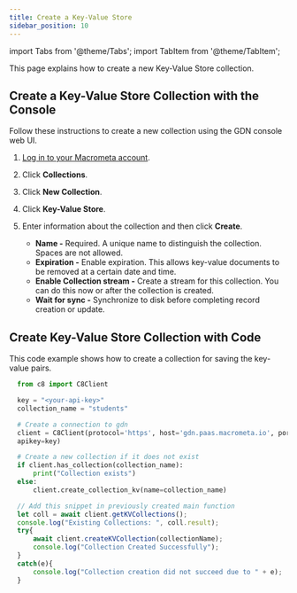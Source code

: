 ```yaml
---
title: Create a Key-Value Store
sidebar_position: 10
---
```


import Tabs from '@theme/Tabs';
import TabItem from '@theme/TabItem';

This page explains how to create a new Key-Value Store collection.

## Create a Key-Value Store Collection with the Console

Follow these instructions to create a new collection using the GDN console web UI.

1. [Log in to your Macrometa account](https://auth.paas.macrometa.io/).
1. Click **Collections**.
1. Click **New Collection**.
1. Click **Key-Value Store**.
1. Enter information about the collection and then click **Create**.

   - **Name -** Required. A unique name to distinguish the collection. Spaces are not allowed.
   - **Expiration -** Enable expiration. This allows key-value documents to be removed at a certain date and time.
   - **Enable Collection stream -** Create a stream for this collection. You can do this now or after the collection is created.
   - **Wait for sync -** Synchronize to disk before completing record creation or update.

## Create Key-Value Store Collection with Code

This code example shows how to create a collection for saving the key-value pairs.

<Tabs groupId="operating-systems">
<TabItem value="py" label="Python">

```py
  from c8 import C8Client

  key = "<your-api-key>"
  collection_name = "students"

  # Create a connection to gdn
  client = C8Client(protocol='https', host='gdn.paas.macrometa.io', port=443,
  apikey=key)

  # Create a new collection if it does not exist
  if client.has_collection(collection_name):
      print("Collection exists")
  else:
      client.create_collection_kv(name=collection_name)
```

</TabItem>
<TabItem value="js" label="Javascript">

```js
  // Add this snippet in previously created main function
  let coll = await client.getKVCollections();
  console.log("Existing Collections: ", coll.result);
  try{
      await client.createKVCollection(collectionName);
      console.log("Collection Created Successfully");
  }
  catch(e){
      console.log("Collection creation did not succeed due to " + e);
  }
```

</TabItem>
</Tabs>